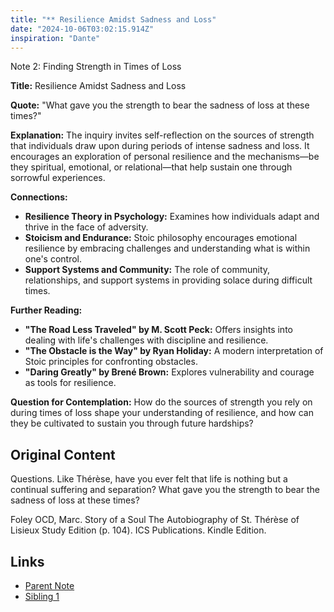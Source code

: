 ```yaml
---
title: "** Resilience Amidst Sadness and Loss"
date: "2024-10-06T03:02:15.914Z"
inspiration: "Dante"
---
```


Note 2: Finding Strength in Times of Loss

**Title:** Resilience Amidst Sadness and Loss

**Quote:** "What gave you the strength to bear the sadness of loss at these times?"

**Explanation:** The inquiry invites self-reflection on the sources of strength that individuals draw upon during periods of intense sadness and loss. It encourages an exploration of personal resilience and the mechanisms—be they spiritual, emotional, or relational—that help sustain one through sorrowful experiences.

**Connections:**
- **Resilience Theory in Psychology:** Examines how individuals adapt and thrive in the face of adversity.
- **Stoicism and Endurance:** Stoic philosophy encourages emotional resilience by embracing challenges and understanding what is within one's control.
- **Support Systems and Community:** The role of community, relationships, and support systems in providing solace during difficult times.

**Further Reading:**
- **"The Road Less Traveled" by M. Scott Peck:** Offers insights into dealing with life's challenges with discipline and resilience.
- **"The Obstacle is the Way" by Ryan Holiday:** A modern interpretation of Stoic principles for confronting obstacles.
- **"Daring Greatly" by Brené Brown:** Explores vulnerability and courage as tools for resilience.

**Question for Contemplation:** How do the sources of strength you rely on during times of loss shape your understanding of resilience, and how can they be cultivated to sustain you through future hardships?



## Original Content

Questions. Like Thérèse, have you ever felt that life is nothing but a continual suffering and separation? What gave you the strength to bear the sadness of loss at these times?

Foley OCD, Marc. Story of a Soul The Autobiography of St. Thérèse of Lisieux Study Edition (p. 104). ICS Publications. Kindle Edition. 

## Links

- [Parent Note](/parent-note.md)
- [Sibling 1](/zettel1.md)
